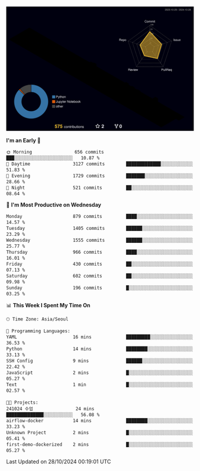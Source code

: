 <!-- ![Header](./github-header-image.png) -->

<!-- <div align="center">
  <img src="https://ziadoua.github.io/m3-Markdown-Badges/badges/FastAPI/fastapi1.svg" />&nbsp
  <img src="https://ziadoua.github.io/m3-Markdown-Badges/badges/Git/git1.svg" />&nbsp
  <img src="https://ziadoua.github.io/m3-Markdown-Badges/badges/Linux/linux2.svg" />&nbsp
  <img src="https://ziadoua.github.io/m3-Markdown-Badges/badges/PostgreSQL/postgresql3.svg" />&nbsp
  <img src="https://ziadoua.github.io/m3-Markdown-Badges/badges/Python/python3.svg" />&nbsp
</div> -->

![](./profile-3d-contrib/profile-night-rainbow.svg)

<!--START_SECTION:waka-->
**I'm an Early 🐤** 

```text
🌞 Morning                656 commits         ███░░░░░░░░░░░░░░░░░░░░░░   10.87 % 
🌆 Daytime                3127 commits        █████████████░░░░░░░░░░░░   51.83 % 
🌃 Evening                1729 commits        ███████░░░░░░░░░░░░░░░░░░   28.66 % 
🌙 Night                  521 commits         ██░░░░░░░░░░░░░░░░░░░░░░░   08.64 % 
```
📅 **I'm Most Productive on Wednesday** 

```text
Monday                   879 commits         ████░░░░░░░░░░░░░░░░░░░░░   14.57 % 
Tuesday                  1405 commits        ██████░░░░░░░░░░░░░░░░░░░   23.29 % 
Wednesday                1555 commits        ██████░░░░░░░░░░░░░░░░░░░   25.77 % 
Thursday                 966 commits         ████░░░░░░░░░░░░░░░░░░░░░   16.01 % 
Friday                   430 commits         ██░░░░░░░░░░░░░░░░░░░░░░░   07.13 % 
Saturday                 602 commits         ██░░░░░░░░░░░░░░░░░░░░░░░   09.98 % 
Sunday                   196 commits         █░░░░░░░░░░░░░░░░░░░░░░░░   03.25 % 
```


📊 **This Week I Spent My Time On** 

```text
🕑︎ Time Zone: Asia/Seoul

💬 Programming Languages: 
YAML                     16 mins             █████████░░░░░░░░░░░░░░░░   36.53 % 
Python                   14 mins             ████████░░░░░░░░░░░░░░░░░   33.13 % 
SSH Config               9 mins              ██████░░░░░░░░░░░░░░░░░░░   22.42 % 
JavaScript               2 mins              █░░░░░░░░░░░░░░░░░░░░░░░░   05.27 % 
Text                     1 min               █░░░░░░░░░░░░░░░░░░░░░░░░   02.57 % 

🐱‍💻 Projects: 
241024 수업                24 mins             ██████████████░░░░░░░░░░░   56.08 % 
airflow-docker           14 mins             ████████░░░░░░░░░░░░░░░░░   33.23 % 
Unknown Project          2 mins              █░░░░░░░░░░░░░░░░░░░░░░░░   05.41 % 
first-demo-dockerized    2 mins              █░░░░░░░░░░░░░░░░░░░░░░░░   05.27 % 
```


 Last Updated on 28/10/2024 00:19:01 UTC
<!--END_SECTION:waka-->




